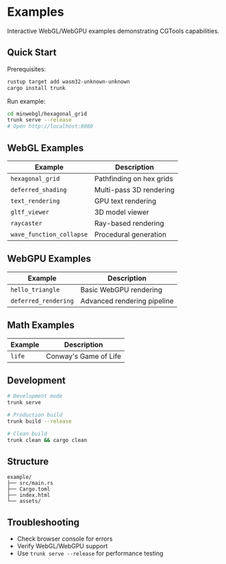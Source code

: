 # Examples

Interactive WebGL/WebGPU examples demonstrating CGTools capabilities.

## Quick Start

Prerequisites:
```bash
rustup target add wasm32-unknown-unknown
cargo install trunk
```

Run example:
```bash
cd minwebgl/hexagonal_grid
trunk serve --release
# Open http://localhost:8080
```

## WebGL Examples

| Example | Description |
|---------|-------------|
| `hexagonal_grid` | Pathfinding on hex grids |
| `deferred_shading` | Multi-pass 3D rendering |
| `text_rendering` | GPU text rendering |
| `gltf_viewer` | 3D model viewer |
| `raycaster` | Ray-based rendering |
| `wave_function_collapse` | Procedural generation |

## WebGPU Examples

| Example | Description |
|---------|-------------|
| `hello_triangle` | Basic WebGPU rendering |
| `deferred_rendering` | Advanced rendering pipeline |

## Math Examples

| Example | Description |
|---------|-------------|
| `life` | Conway's Game of Life |

## Development

```bash
# Development mode
trunk serve

# Production build
trunk build --release

# Clean build
trunk clean && cargo clean
```

## Structure

```
example/
├── src/main.rs
├── Cargo.toml
├── index.html
└── assets/
```

## Troubleshooting

- Check browser console for errors
- Verify WebGL/WebGPU support
- Use `trunk serve --release` for performance testing